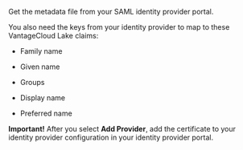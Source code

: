 
Get the metadata file from your SAML identity provider portal.

You also need the keys from your identity provider to map to these VantageCloud Lake claims:

-   Family name

-   Given name

-   Groups

-   Display name

-   Preferred name


**Important!** After you select **Add Provider**, add the certificate to your identity provider configuration in your identity provider portal.

